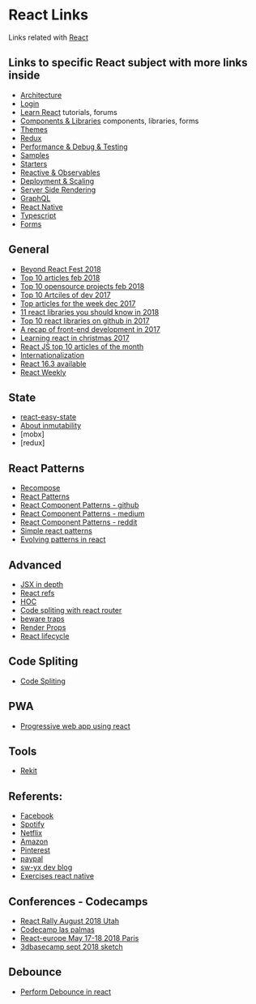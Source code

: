 # React Links

Links related with [React](https://github.com/facebook/react.git)

## Links to specific React subject with more links inside
- [Architecture](docs/ARCHITECTURE.md)
- [Login](docs/LOGIN.md)
- [Learn React](docs/LEARN.md) tutorials, forums
- [Components & Libraries](docs/LIBS.md) components, libraries, forms
- [Themes](docs/THEMES.md)
- [Redux](docs/REDUX.md)
- [Performance & Debug & Testing](docs/PERFORMANCE.md)
- [Samples](docs/SAMPLES.md)
- [Starters](docs/STARTER.md)
- [Reactive & Observables](docs/REACTIVE.md)
- [Deployment & Scaling](docs/DEPLOY.md)
- [Server Side Rendering](docs/SSR.md)
- [GraphQL](docs/GRAPHQL.md)
- [React Native](docs/NATIVE.md)
- [Typescript](docs/TYPESCRIPT.md)
- [Forms](docs/FORMS.md)

## General
- [Beyond React Fest 2018](https://inside.edited.com/beyond-react-fest-18-b201cddf564d)
- [Top 10 articles feb 2018](https://medium.mybridge.co/react-js-top-10-articles-for-the-past-month-v-feb-2018-78e4d700b900)
- [Top 10 opensource projects feb 2018](https://medium.mybridge.co/react-js-top-10-open-source-projects-v-feb-2018-655463e4d1a8)
- [Top 10 Artciles of dev 2017](https://medium.mybridge.co/react-js-top-10-articles-for-the-past-month-v-dec-2017-4277163e56ff)
- [Top articles for the week dec 2017](https://levelup.gitconnected.com/top-programming-articles-of-the-week-c8d4f086427)
- [11 react libraries you should know in 2018](https://blog.bitsrc.io/11-react-component-libraries-you-should-know-178eb1dd6aa4)
- [Top 10 react libraries on github in 2017](https://hackernoon.com/top-10-react-libraries-on-github-ebf730e7ac25)
- [A recap of front-end development in 2017](https://levelup.gitconnected.com/a-recap-of-front-end-development-in-2017-7072ce99e727)
- [Learning react in christmas 2017](https://react.christmas/)
- [React JS top 10 articles of the month](https://medium.mybridge.co/)
- [Internationalization](https://www.smashingmagazine.com/2017/01/internationalizing-react-apps/)
- [React 16.3 available](https://www.reddit.com/r/reactjs/comments/7uur43/react_163_alpha_available_on_npm/)
- [React Weekly](https://medium.com/@DigitalWebHero/react-weekly-1-3db73a3ed11c)

## State
- [react-easy-state](https://github.com/solkimicreb/react-easy-state)
- [About inmutability](https://medium.com/pro-react/a-brief-talk-about-immutability-and-react-s-helpers-70919ab8ae7c)
- [mobx]
- [redux]

## React Patterns
- [Recompose](https://github.com/acdlite/recompose)
- [React Patterns](https://reddit.com/r/reactjs/comments/7bq6yr/learn_standard_react_coding_patterns_really/)
- [React Component Patterns - github](https://github.com/markerikson/react-redux-links/blob/master/react-component-patterns.md)
- [React Component Patterns - medium](https://medium.com/gitconnected/react-component-patterns-ab1f09be2c82)
- [React Component Patterns - reddit](https://www.reddit.com/r/reactjs/comments/793q0m/react_component_patterns_stateful_x_stateless/)
- [Simple react patterns](http://lucasmreis.github.io/blog/simple-react-patterns/)
- [Evolving patterns in react](https://medium.freecodecamp.org/evolving-patterns-in-react-116140e5fe8f)

## Advanced
- [JSX in depth](https://reactjs.org/docs/jsx-in-depth.html)
- [React refs](https://hackernoon.com/refs-in-react-all-you-need-to-know-fb9c9e2aeb81)
- [HOC](https://reactjs.org/docs/higher-order-components.html)
- [Code spliting with react router](https://tylermcginnis.com/react-router-code-splitting/)
- [beware traps](http://blog.theodo.fr/2018/01/react-html-beware-traps/)
- [Render Props](https://reactjs.org/docs/render-props.html)
- [React lifecycle](https://codeburst.io/how-to-use-react-lifecycle-methods-ddc79699b34e)

## Code Spliting
- [Code Spliting](https://medium.com/front-end-hacking/code-splitting-redux-reducers-4073db30c72e)

## PWA
- [Progressive web app using react](https://www.zeolearn.com/blogs/build-a-progressive-web-app-using-react)

## Tools
- [Rekit](https://medium.com/@nate_wang/introducing-rekit-studio-a-real-ide-for-react-and-redux-development-baf0c99cb542)

## Referents:
- [Facebook]()
- [Spotify](https://github.com/spotify?page=2)
- [Netflix]()
- [Amazon](https://github.com/Semantic-Org/Semantic-UI-React)
- [Pinterest](https://reddit.com/r/reactjs/comments/7ahzxp/how_pinterest_switched_their_template_rendering/)
- [paypal]()
- [sw-yx dev blog](https://sw-yx.github.io)
- [Exercises react native](https://github.com/rodrigoelp)
 
## Conferences - Codecamps
- [React Rally August 2018 Utah](https://speak.reactrally.com/events/react-rally-2018?t=1&cn=ZmxleGlibGVfcmVjc18y&refsrc=email&iid=1030c53061c543248eef1e9ae1f91ffb&uid=293590089&nid=244+281088008)
- [Codecamp las palmas](https://www.reddit.com/r/reactjs/comments/7w5h8g/if_you_want_to_get_up_to_speed_with_react_we_are/)
- [React-europe May 17-18 2018 Paris](https://twitter.com/ReactEurope)
- [3dbasecamp sept 2018 sketch](https://3dbasecamp.sketchup.com/program?mkt_tok=eyJpIjoiWkdJMU9XTm1aREZqWTJFMSIsInQiOiJJTU1LUEIxdXl6TG5yXC8rdHlINGZpSVQrdkVxa1FLVW1LU1J2TGxoVnEyUjN0Q3lZUnJaOE9zVWFkME1Bb29IK08ybUVEdmIwQlREYXVYYXl5eUZyenFuZTduSWlUYUlLR3dPWUg3bFZ5ODN1QnFGR01zVFwvRERod2pHRFVZd1ZJIn0%3D)

## Debounce
- [Perform Debounce in react](https://stackoverflow.com/questions/23123138/perform-debounce-in-react-js)